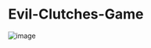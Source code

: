# Evil-Clutches-Game
![image](https://user-images.githubusercontent.com/80284104/220002231-40135762-d598-4750-9c77-34ed27934394.png)
